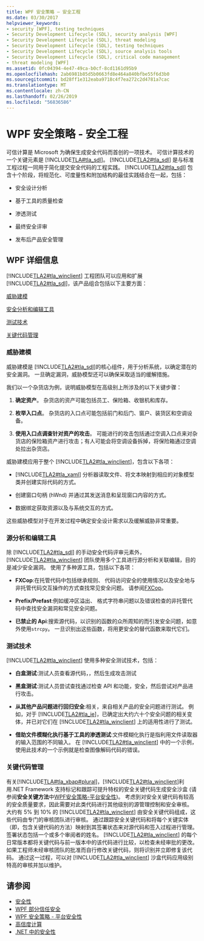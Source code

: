 ```yaml
---
title: WPF 安全策略 — 安全工程
ms.date: 03/30/2017
helpviewer_keywords:
- security [WPF], testing techniques
- Security Development Lifecycle (SDL), security analysis [WPF]
- Security Development Lifecycle (SDL), threat modeling
- Security Development Lifecycle (SDL), testing techniques
- Security Development Lifecycle (SDL), source analysis tools
- Security Development Lifecycle (SDL), critical code management
- threat modeling [WPF]
ms.assetid: 0fc04394-4e47-49ca-b0cf-8cd1161d95b9
ms.openlocfilehash: 2ab6981b85d5b0663fd8e464a840bfbe55f6d3b0
ms.sourcegitcommit: bd28ff1e312eaba9718c4f7ea272c2d4781a7cac
ms.translationtype: MT
ms.contentlocale: zh-CN
ms.lasthandoff: 02/26/2019
ms.locfileid: "56836586"
---
```

# <a name="wpf-security-strategy---security-engineering"></a>WPF 安全策略 - 安全工程
可信计算是 Microsoft 为确保生成安全代码而首创的一项技术。 可信计算技术的一个关键元素是 [!INCLUDE[TLA#tla_sdl](../../../includes/tlasharptla-sdl-md.md)]。 [!INCLUDE[TLA2#tla_sdl](../../../includes/tla2sharptla-sdl-md.md)] 是与标准工程过程一同用于简化提交安全代码的工程实践。 [!INCLUDE[TLA2#tla_sdl](../../../includes/tla2sharptla-sdl-md.md)] 包含十个阶段，将规范化、可度量性和附加结构的最佳实践结合在一起，包括：  
  
-   安全设计分析  
  
-   基于工具的质量检查  
  
-   渗透测试  
  
-   最终安全评审  
  
-   发布后产品安全管理  
  
## <a name="wpf-specifics"></a>WPF 详细信息  
 [!INCLUDE[TLA2#tla_winclient](../../../includes/tla2sharptla-winclient-md.md)] 工程团队可以应用和扩展 [!INCLUDE[TLA2#tla_sdl](../../../includes/tla2sharptla-sdl-md.md)]，该产品组合包括以下主要方面：  
  
 [威胁建模](#threat_modeling)  
  
 [安全分析和编辑工具](#tools)  
  
 [测试技术](#techniques)  
  
 [关键代码管理](#critical_code)  
  
<a name="threat_modeling"></a>   
### <a name="threat-modeling"></a>威胁建模  
 威胁建模是 [!INCLUDE[TLA2#tla_sdl](../../../includes/tla2sharptla-sdl-md.md)]的核心组件，用于分析系统，以确定潜在的安全漏洞。 一旦确定漏洞，威胁模型还可以确保采取适当的缓解措施。  
  
 我们以一个杂货店为例，说明威胁模型在高级别上所涉及的以下关键步骤：  
  
1.  **确定资产**。 杂货店的资产可能包括员工、保险箱、收银机和库存。  
  
2.  **枚举入口点**。 杂货店的入口点可能包括前门和后门、窗户、装货区和空调设备。  
  
3.  **使用入口点调查针对资产的攻击**。 可能进行的攻击包括通过空调入口点来对杂货店的保险箱资产进行攻击；有人可能会将空调设备拆掉，将保险箱通过空调处拉出杂货店。  
  
 威胁建模应用于整个 [!INCLUDE[TLA2#tla_winclient](../../../includes/tla2sharptla-winclient-md.md)]，包含以下各项：  
  
-   [!INCLUDE[TLA2#tla_xaml](../../../includes/tla2sharptla-xaml-md.md)] 分析器读取文件、将文本映射到相应的对象模型类并创建实际代码的方式。  
  
-   创建窗口句柄 (hWnd) 并通过其发送消息和呈现窗口内容的方式。  
  
-   数据绑定获取资源以及与系统交互的方式。  
  
 这些威胁模型对于在开发过程中确定安全设计需求以及缓解威胁非常重要。  
  
<a name="tools"></a>   
### <a name="source-analysis-and-editing-tools"></a>源分析和编辑工具  
 除 [!INCLUDE[TLA2#tla_sdl](../../../includes/tla2sharptla-sdl-md.md)] 的手动安全代码评审元素外，[!INCLUDE[TLA2#tla_winclient](../../../includes/tla2sharptla-winclient-md.md)] 团队使用多个工具进行源分析和关联编辑，目的是减少安全漏洞。 使用了多种源工具，包括以下各项：  
  
-   **FXCop**:在托管代码中包括继承规则、 代码访问安全的使用情况以及安全地与非托管代码交互操作的方式查找常见安全问题。 请参阅[FXCop](https://docs.microsoft.com/previous-versions/dotnet/netframework-3.0/bb429476%28v=vs.80%29)。  
  
-   **Prefix/Prefast**:例如缓冲区溢出、 格式字符串问题以及错误检查的非托管代码中查找安全漏洞和常见安全问题。  
  
-   **已禁止的 Api**:搜索源代码，以识别的函数的众所周知的而引发安全问题，如意外使用`strcpy`。 一旦识别出这些函数，将用更安全的替代函数来取代它们。  
  
<a name="techniques"></a>   
### <a name="testing-techniques"></a>测试技术  
 [!INCLUDE[TLA2#tla_winclient](../../../includes/tla2sharptla-winclient-md.md)] 使用多种安全测试技术，包括：  
  
-   **白盒测试**:测试人员查看源代码，，然后生成攻击测试  
  
-   **黑盒测试**:测试人员尝试查找通过检查 API 和功能，安全，然后尝试对产品进行攻击。  
  
-   **从其他产品问题进行回归安全**:相关，来自相关产品的安全问题进行测试。 例如，对于 [!INCLUDE[TLA2#tla_ie](../../../includes/tla2sharptla-ie-md.md)]，已确定出大约六十个安全问题的相关变体，并已对它们在 [!INCLUDE[TLA2#tla_winclient](../../../includes/tla2sharptla-winclient-md.md)] 上的适用性进行了测试。  
  
-   **借助文件模糊化执行基于工具的渗透测试**:文件模糊化执行是指利用文件读取器的输入范围的不同输入。 在 [!INCLUDE[TLA2#tla_winclient](../../../includes/tla2sharptla-winclient-md.md)] 中的一个示例，使用此技术的一个示例就是检查图像解码代码的错误。  
  
<a name="critical_code"></a>   
### <a name="critical-code-management"></a>关键代码管理  
 有关[!INCLUDE[TLA#tla_xbap#plural](../../../includes/tlasharptla-xbapsharpplural-md.md)]，[!INCLUDE[TLA2#tla_winclient](../../../includes/tla2sharptla-winclient-md.md)]利用.NET Framework 支持标记和跟踪可提升特权的安全关键代码生成安全沙盒 (请参阅**安全关键方法**中[WPF安全策略-平台安全性](../../../docs/framework/wpf/wpf-security-strategy-platform-security.md))。 考虑到对安全关键代码有较高的安全质量要求，因此需要对此类代码进行其他级别的源管理控制和安全审核。 大约有 5% 到 10% 的 [!INCLUDE[TLA2#tla_winclient](../../../includes/tla2sharptla-winclient-md.md)] 由安全关键代码组成，这些代码由专门的审核团队进行审核。 通过跟踪安全关键代码和将每个关键实体（即，包含关键代码的方法）映射到其签署状态来对源代码和签入过程进行管理。 签署状态包括一个或多个审阅者的姓名。 [!INCLUDE[TLA2#tla_winclient](../../../includes/tla2sharptla-winclient-md.md)] 的每个日常版本都将关键代码与前一版本中的该代码进行比较，以检查未经审批的更改。 如果工程师未经审核团队的批准而自行修改关键代码，则将识别并立即修复该代码。 通过这一过程，可以对 [!INCLUDE[TLA2#tla_winclient](../../../includes/tla2sharptla-winclient-md.md)] 沙盒代码应用级别特高的审核并加以维护。  
  
## <a name="see-also"></a>请参阅
- [安全性](../../../docs/framework/wpf/security-wpf.md)
- [WPF 部分信任安全](../../../docs/framework/wpf/wpf-partial-trust-security.md)
- [WPF 安全策略 - 平台安全性](../../../docs/framework/wpf/wpf-security-strategy-platform-security.md)
- [高信度计算](https://www.microsoft.com/mscorp/twc/default.mspx)
- [.NET 中的安全性](../../standard/security/index.md)
